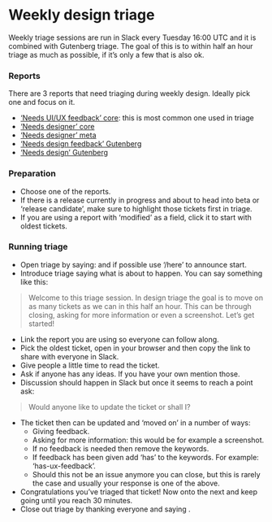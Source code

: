 # Weekly design triage

Weekly triage sessions are run in Slack every Tuesday 16:00 UTC and it is combined with Gutenberg triage. The goal of this is to within half an hour triage as much as possible, if it’s only a few that is also ok.

### Reports

There are 3 reports that need triaging during weekly design. Ideally pick one and focus on it.

*   [‘Needs UI/UX feedback’ core](https://core.trac.wordpress.org/report/35?sort=modified&asc=1&page=1): this is most common one used in triage
*   [‘Needs designer’ core](https://core.trac.wordpress.org/query?status=accepted&status=assigned&status=new&status=reopened&status=reviewing&keywords=~needs-design&order=priority)
*   [‘Needs designer’ meta](https://meta.trac.wordpress.org/query?status=accepted&status=assigned&status=new&status=reopened&status=reviewing&keywords=~needs-ui&keywords=~needs-ux&keywords=~ui-feedback&keywords=~ux-feedback&group=component&col=id&col=summary&col=keywords&col=status&col=owner&col=type&col=priority&col=component&order=keywords&report=9)
*   [‘Needs design feedback’ Gutenberg](https://github.com/WordPress/gutenberg/issues?q=is%3Aissue+is%3Aopen+label%3A%22Needs+Design+Feedback%22)
*   [‘Needs design’ Gutenberg](https://github.com/WordPress/gutenberg/issues?q=is%3Aissue+is%3Aopen+label%3A%22Needs+Design%22)

### Preparation

*   Choose one of the reports.
*   If there is a release currently in progress and about to head into beta or ‘release candidate’, make sure to highlight those tickets first in triage.
*   If you are using a report with ‘modified’ as a field, click it to start with oldest tickets.

### Running triage

*   Open triage by saying: <triage> and if possible use ‘/here’ to announce start.
*   Introduce triage saying what is about to happen. You can say something like this:

> Welcome to this triage session. In design triage the goal is to move on as many tickets as we can in this half an hour. This can be through closing, asking for more information or even a screenshot. Let’s get started!

*   Link the report you are using so everyone can follow along.
*   Pick the oldest ticket, open in your browser and then copy the link to share with everyone in Slack.
*   Give people a little time to read the ticket.
*   Ask if anyone has any ideas. If you have your own mention those.
*   Discussion should happen in Slack but once it seems to reach a point ask:

> Would anyone like to update the ticket or shall I?

*   The ticket then can be updated and ‘moved on’ in a number of ways:
    *   Giving feedback.
    *   Asking for more information: this would be for example a screenshot.
    *   If no feedback is needed then remove the keywords.
    *   If feedback has been given add ‘has’ to the keywords. For example: ‘has-ux-feedback’.
    *   Should this not be an issue anymore you can close, but this is rarely the case and usually your response is one of the above.
*   Congratulations you’ve triaged that ticket! Now onto the next and keep going until you reach 30 minutes.
*   Close out triage by thanking everyone and saying </triage>.